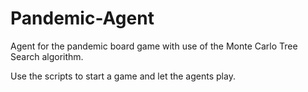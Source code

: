 # Pandemic-Agent
Agent for the pandemic board game with use of the Monte Carlo Tree Search algorithm.

Use the scripts to start a game and let the agents play.
